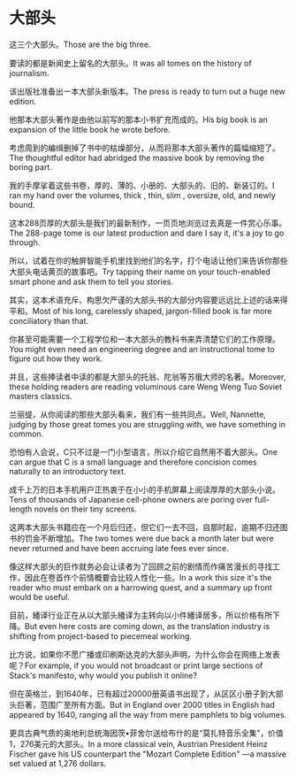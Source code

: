 # 大部头

<p><span class="chinese">这三个大部头。</span><span class="english">Those are the big three.</span></p>

<p><span class="chinese">要读的都是新闻史上留名的大部头。</span><span class="english">It was all tomes on the history of journalism.</span></p>

<p><span class="chinese">该出版社准备出一本大部头新版本。</span><span class="english">The press is ready to turn out a huge new edition.</span></p>

<p><span class="chinese">他那本大部头著作是由他以前写的那本小书扩充而成的。</span><span class="english">His big book is an expansion of the little book he wrote before.</span></p>

<p><span class="chinese">考虑周到的编缉删掉了书中的枯燥部分，从而将那本大部头著作的篇幅缩短了。</span><span class="english">The thoughtful editor had abridged the massive book by removing the boring part.</span></p>

<p><span class="chinese">我的手摩挲着这些书卷，厚的、薄的、小册的、大部头的、旧的、新装订的。</span><span class="english">I ran my hand over the volumes, thick , thin, slim , oversize, old, and newly bound.</span></p>

<p><span class="chinese">这本288页厚的大部头是我们的最新制作，一页页地浏览过去真是一件赏心乐事。</span><span class="english">The 288-page tome is our latest production and dare I say it, it's a joy to go through.</span></p>

<p><span class="chinese">所以，试着在你的触屏智能手机里找到他们的名字，打个电话让他们来告诉你那些大部头电话黄页的故事吧。</span><span class="english">Try tapping their name on your touch-enabled smart phone and ask them to tell you stories.</span></p>

<p><span class="chinese">其实，这本术语充斥、构思欠严谨的大部头书的大部分内容要远远比上述的话来得平和。</span><span class="english">Most of his long, carelessly shaped, jargon-filled book is far more conciliatory than that.</span></p>

<p><span class="chinese">你甚至可能需要一个工程学位和一本大部头的教科书来弄清楚它们的工作原理。</span><span class="english">You might even need an engineering degree and an instructional tome to figure out how they work.</span></p>

<p><span class="chinese">并且，这些捧读者中读的都是大部头的托翁、陀翁等苏俄大师的名著。</span><span class="english">Moreover, these holding readers are reading voluminous care Weng Weng Tuo Soviet masters classics.</span></p>

<p><span class="chinese">兰丽缇，从你阅读的那些大部头看来，我们有一些共同点。</span><span class="english">Well, Nannette, judging by those great tomes you are struggling with, we have something in common.</span></p>

<p><span class="chinese">恐怕有人会说，C只不过是一门小型语言，所以介绍它自然用不着大部头。</span><span class="english">One can argue that C is a small language and therefore concision comes naturally to an introductory text.</span></p>

<p><span class="chinese">成千上万的日本手机用户正热衷于在小小的手机屏幕上阅读厚厚的大部头小说。</span><span class="english">Tens of thousands of Japanese cell-phone owners are poring over full-length novels on their tiny screens.</span></p>

<p><span class="chinese">这两本大部头书籍应在一个月后归还，但它们一去不回，自那时起，逾期不归还图书的罚金不断增加。</span><span class="english">The two tomes were due back a month later but were never returned and have been accruing late fees ever since.</span></p>

<p><span class="chinese">像这样大部头的巨作就务必会让读者为了回顾之前的剧情而作痛苦漫长的寻找工作，因此在卷首作个前情概要会比较人性化一些。</span><span class="english">In a work this size it's the reader who must embark on a harrowing quest, and a summary up front would be useful.</span></p>

<p><span class="chinese">目前，繙译行业正在从以大部头繙译为主转向以小件繙译居多，所以价格有所下降。</span><span class="english">But even here costs are coming down, as the translation industry is shifting from project-based to piecemeal working.</span></p>

<p><span class="chinese">比方说，如果你不愿广播或印刷斯达克的大部头声明，为什么你会在网络上发表呢？</span><span class="english">For example, if you would not broadcast or print large sections of Stack's manifesto, why would you publish it online?</span></p>

<p><span class="chinese">但在英格兰，到1640年，已有超过20000册英语书出现了，从区区小册子到大部头巨著，范围广至所有方面。</span><span class="english">But in England over 2000 titles in English had appeared by 1640, ranging all the way from mere pamphlets to big volumes.</span></p>

<p><span class="chinese">更具古典气质的奥地利总统海因茨•菲舍尔送给布什的是“莫扎特音乐全集”，价值1，276美元的大部头。</span><span class="english">In a more classical vein, Austrian President Heinz Fischer gave his US counterpart the "Mozart Complete Edition" —a massive set valued at 1,276 dollars.</span></p>

